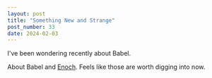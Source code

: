 ```yaml
---
layout: post
title: "Something New and Strange"
post_number: 33
date: 2024-02-03
---
```


I've been wondering recently about Babel.

About Babel and [Enoch](https://en.wikipedia.org/wiki/Book_of_Enoch). Feels like those are worth digging into now.